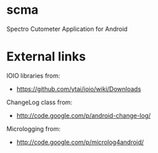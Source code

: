 scma
====

Spectro Cutometer Application for Android


External links
============

IOIO libraries from:
   * https://github.com/ytai/ioio/wiki/Downloads

ChangeLog class from:
   * http://code.google.com/p/android-change-log/

Micrologging from:
   * http://code.google.com/p/microlog4android/
